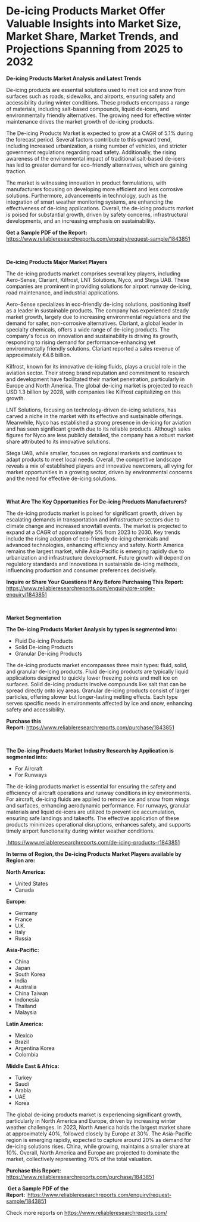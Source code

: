 <p><h1>De-icing Products Market Offer Valuable Insights into Market Size, Market Share, Market Trends, and Projections Spanning from 2025 to 2032</h1></p><p><strong>De-icing Products Market Analysis and Latest Trends</strong></p>
<p><p>De-icing products are essential solutions used to melt ice and snow from surfaces such as roads, sidewalks, and airports, ensuring safety and accessibility during winter conditions. These products encompass a range of materials, including salt-based compounds, liquid de-icers, and environmentally friendly alternatives. The growing need for effective winter maintenance drives the market growth of de-icing products. </p><p>The De-icing Products Market is expected to grow at a CAGR of 5.1% during the forecast period. Several factors contribute to this upward trend, including increased urbanization, a rising number of vehicles, and stricter government regulations regarding road safety. Additionally, the rising awareness of the environmental impact of traditional salt-based de-icers has led to greater demand for eco-friendly alternatives, which are gaining traction. </p><p>The market is witnessing innovation in product formulations, with manufacturers focusing on developing more efficient and less corrosive solutions. Furthermore, advancements in technology, such as the integration of smart weather monitoring systems, are enhancing the effectiveness of de-icing applications. Overall, the de-icing products market is poised for substantial growth, driven by safety concerns, infrastructural developments, and an increasing emphasis on sustainability.</p></p>
<p><strong>Get a Sample PDF of the Report:&nbsp;</strong> <a href="https://www.reliableresearchreports.com/enquiry/request-sample/1843851?utm_campaign=2219&utm_medium=2&utm_source=Github&utm_content=ia&utm_term=03042025&utm_id=de-icing-products">https://www.reliableresearchreports.com/enquiry/request-sample/1843851</a></p>
<p>&nbsp;</p>
<p><strong>De-icing Products Major Market Players</strong></p>
<p><p>The de-icing products market comprises several key players, including Aero-Sense, Clariant, Kilfrost, LNT Solutions, Nyco, and Stega UAB. These companies are prominent in providing solutions for airport runway de-icing, road maintenance, and industrial applications.</p><p>Aero-Sense specializes in eco-friendly de-icing solutions, positioning itself as a leader in sustainable products. The company has experienced steady market growth, largely due to increasing environmental regulations and the demand for safer, non-corrosive alternatives. Clariant, a global leader in specialty chemicals, offers a wide range of de-icing products. The company's focus on innovation and sustainability is driving its growth, responding to rising demand for performance-enhancing yet environmentally friendly solutions. Clariant reported a sales revenue of approximately €4.6 billion.</p><p>Kilfrost, known for its innovative de-icing fluids, plays a crucial role in the aviation sector. Their strong brand reputation and commitment to research and development have facilitated their market penetration, particularly in Europe and North America. The global de-icing market is projected to reach USD 1.3 billion by 2028, with companies like Kilfrost capitalizing on this growth.</p><p>LNT Solutions, focusing on technology-driven de-icing solutions, has carved a niche in the market with its effective and sustainable offerings. Meanwhile, Nyco has established a strong presence in de-icing for aviation and has seen significant growth due to its reliable products. Although sales figures for Nyco are less publicly detailed, the company has a robust market share attributed to its innovative solutions.</p><p>Stega UAB, while smaller, focuses on regional markets and continues to adapt products to meet local needs. Overall, the competitive landscape reveals a mix of established players and innovative newcomers, all vying for market opportunities in a growing sector, driven by environmental concerns and the need for effective de-icing solutions.</p></p>
<p>&nbsp;</p>
<p><strong>What Are The Key Opportunities For De-icing Products Manufacturers?</strong></p>
<p><p>The de-icing products market is poised for significant growth, driven by escalating demands in transportation and infrastructure sectors due to climate change and increased snowfall events. The market is projected to expand at a CAGR of approximately 5% from 2023 to 2030. Key trends include the rising adoption of eco-friendly de-icing chemicals and advanced technologies, enhancing efficiency and safety. North America remains the largest market, while Asia-Pacific is emerging rapidly due to urbanization and infrastructure development. Future growth will depend on regulatory standards and innovations in sustainable de-icing methods, influencing production and consumer preferences decisively.</p></p>
<p><strong>Inquire or Share Your Questions If Any Before Purchasing This Report:</strong> <a href="https://www.reliableresearchreports.com/enquiry/pre-order-enquiry/1843851?utm_campaign=2219&utm_medium=2&utm_source=Github&utm_content=ia&utm_term=03042025&utm_id=de-icing-products">https://www.reliableresearchreports.com/enquiry/pre-order-enquiry/1843851</a></p>
<p>&nbsp;</p>
<p><strong>Market Segmentation</strong></p>
<p><strong>The De-icing Products Market Analysis by types is segmented into:</strong></p>
<p><ul><li>Fluid De-icing Products</li><li>Solid De-icing Products</li><li>Granular De-icing Products</li></ul></p>
<p><p>The de-icing products market encompasses three main types: fluid, solid, and granular de-icing products. Fluid de-icing products are typically liquid applications designed to quickly lower freezing points and melt ice on surfaces. Solid de-icing products involve compounds like salt that can be spread directly onto icy areas. Granular de-icing products consist of larger particles, offering slower but longer-lasting melting effects. Each type serves specific needs in environments affected by ice and snow, enhancing safety and accessibility.</p></p>
<p><strong>Purchase this Report:&nbsp;</strong><a href="https://www.reliableresearchreports.com/purchase/1843851?utm_campaign=2219&utm_medium=2&utm_source=Github&utm_content=ia&utm_term=03042025&utm_id=de-icing-products">https://www.reliableresearchreports.com/purchase/1843851</a></p>
<p>&nbsp;</p>
<p><strong>The De-icing Products Market Industry Research by Application is segmented into:</strong></p>
<p><ul><li>For Aircraft</li><li>For Runways</li></ul></p>
<p><p>The de-icing products market is essential for ensuring the safety and efficiency of aircraft operations and runway conditions in icy environments. For aircraft, de-icing fluids are applied to remove ice and snow from wings and surfaces, enhancing aerodynamic performance. For runways, granular materials and liquid de-icers are utilized to prevent ice accumulation, ensuring safe landings and takeoffs. The effective application of these products minimizes operational disruptions, enhances safety, and supports timely airport functionality during winter weather conditions.</p></p>
<p><a href="https://www.reliableresearchreports.com/de-icing-products-r1843851?utm_campaign=2219&utm_medium=2&utm_source=Github&utm_content=ia&utm_term=03042025&utm_id=de-icing-products">&nbsp;https://www.reliableresearchreports.com/de-icing-products-r1843851</a></p>
<p><strong>In terms of Region, the De-icing Products Market Players available by Region are:</strong></p>
<p>
    <p> <strong> North America: </strong>
        <ul>
            <li>United States</li>
            <li>Canada</li>
        </ul>
        </p> 
    <p> <strong> Europe: </strong>
        <ul>
            <li>Germany</li>
            <li>France</li>
            <li>U.K.</li>
            <li>Italy</li>
            <li>Russia</li>
        </ul>
        </p> 
    <p> <strong> Asia-Pacific: </strong>
        <ul>
            <li>China</li>
            <li>Japan</li>
            <li>South Korea</li>
            <li>India</li>
            <li>Australia</li>
            <li>China Taiwan</li>
            <li>Indonesia</li>
            <li>Thailand</li>
            <li>Malaysia</li>
        </ul>
        </p> 
    <p> <strong> Latin America: </strong>
        <ul>
            <li>Mexico</li>
            <li>Brazil</li>
            <li>Argentina Korea</li>
            <li>Colombia</li>
        </ul>
        </p> 
    <p> <strong> Middle East & Africa: </strong>
        <ul>
            <li>Turkey</li>
            <li>Saudi</li>
            <li>Arabia</li>
            <li>UAE</li>
            <li>Korea</li>
        </ul>
    </p>
    </p>
<p><p>The global de-icing products market is experiencing significant growth, particularly in North America and Europe, driven by increasing winter weather challenges. In 2023, North America holds the largest market share at approximately 40%, followed closely by Europe at 30%. The Asia-Pacific region is emerging rapidly, expected to capture around 20% as demand for de-icing solutions rises. China, while growing, maintains a smaller share at 10%. Overall, North America and Europe are projected to dominate the market, collectively representing 70% of the total valuation.</p></p>
<p><strong>Purchase this Report: </strong><a href="https://www.reliableresearchreports.com/purchase/1843851?utm_campaign=2219&utm_medium=2&utm_source=Github&utm_content=ia&utm_term=03042025&utm_id=de-icing-products">https://www.reliableresearchreports.com/purchase/1843851</a></p>
<p>&nbsp;<strong>Get a Sample PDF of the Report:&nbsp;&nbsp;</strong><a href="https://www.reliableresearchreports.com/enquiry/request-sample/1843851?utm_campaign=2219&utm_medium=2&utm_source=Github&utm_content=ia&utm_term=03042025&utm_id=de-icing-products">https://www.reliableresearchreports.com/enquiry/request-sample/1843851</a></p>
<p><strong></strong></p>
<p>Check more reports on <a href="https://www.reliableresearchreports.com/?utm_campaign=2219&utm_medium=2&utm_source=Github&utm_content=ia&utm_term=03042025&utm_id=de-icing-products">https://www.reliableresearchreports.com/</a></p>